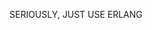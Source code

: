 <script type="text/javascript">
  function blink() {
      var blinks = document.getElementsByTagName('blink');
          for (var i = blinks.length - 1; i >= 0; i--) {
                var s = blinks[i];
                      s.style.visibility = (s.style.visibility === 'visible') ?
  'hidden' : 'visible';
      }
          window.setTimeout(blink, 1000);
            }
              if (document.addEventListener)
  document.addEventListener("DOMContentLoaded", blink, false);
    else if (window.addEventListener) window.addEventListener("load", blink,
  false);
    else if (window.attachEvent) window.attachEvent("onload", blink);
      else window.onload = blink;
</script>
<blink>SERIOUSLY, JUST USE ERLANG</blink>
